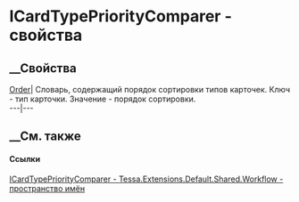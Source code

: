 # ICardTypePriorityComparer - свойства
##  __Свойства
[Order](P_Tessa_Extensions_Default_Shared_Workflow_ICardTypePriorityComparer_Order.htm)|
Словарь, содержащий порядок сортировки типов карточек. Ключ - тип карточки.
Значение - порядок сортировки.  
---|---  
## __См. также
#### Ссылки
[ICardTypePriorityComparer -
](T_Tessa_Extensions_Default_Shared_Workflow_ICardTypePriorityComparer.htm)
[Tessa.Extensions.Default.Shared.Workflow - пространство
имён](N_Tessa_Extensions_Default_Shared_Workflow.htm)
